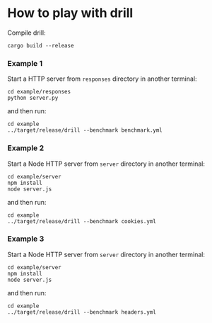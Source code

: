 # How to play with drill

Compile drill:

```
cargo build --release
```

### Example 1

Start a HTTP server from `responses` directory in another terminal:

```
cd example/responses
python server.py
```

and then run:

```
cd example
../target/release/drill --benchmark benchmark.yml
```

### Example 2

Start a Node HTTP server from `server` directory in another terminal:

```
cd example/server
npm install
node server.js
```

and then run:

```
cd example
../target/release/drill --benchmark cookies.yml
```

### Example 3

Start a Node HTTP server from `server` directory in another terminal:

```
cd example/server
npm install
node server.js
```

and then run:

```
cd example
../target/release/drill --benchmark headers.yml
